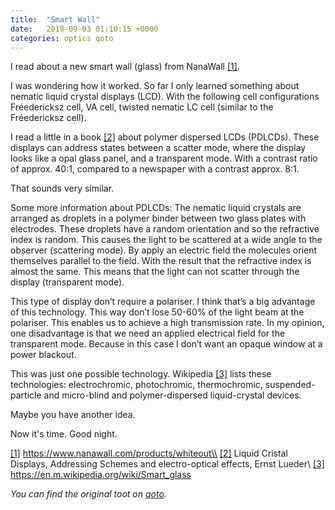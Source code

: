 ```yaml
---
title:  "Smart Wall"
date:   2018-09-03 01:10:15 +0000
categories: optics qoto
---
```


I read about a new smart wall (glass) from NanaWall [[1]][source_1]. 

I was wondering how it worked. So far I only learned something about nematic liquid crystal displays (LCD). With the following cell configurations Fréedericksz cell, VA cell, twisted nematic LC cell (similar to the Fréedericksz cell).

I read a little in a book [[2]][source_2] about polymer dispersed LCDs (PDLCDs).
These displays can address states between a scatter mode, where the display looks like a opal glass panel, and a transparent mode. With a contrast ratio of approx. 40:1, compared to a newspaper with a contrast approx. 8:1.

That sounds very similar.

Some more information about PDLCDs:
The nematic liquid crystals are arranged as droplets in a polymer binder between two glass plates with electrodes.
These droplets have a random orientation and so the refractive index is random. This causes the light to be scattered at a wide angle to the observer (scattering mode).
By apply an electric field the molecules orient themselves parallel to the field. With the result that the refractive index is almost the same. This means that the light can not scatter through the display (transparent mode).

This type of display don’t require a polariser.
I think that’s a big advantage of this technology. This way don’t lose 50-60% of the light beam at the polariser. This enables us to achieve a high transmission rate.
In my opinion, one disadvantage is that we need an applied electrical field for the transparent mode. Because in this case I don’t want an opaque window at a power blackout. 

This was just one possible technology. Wikipedia [[3]][source_3] lists these technologies: electrochromic, photochromic, thermochromic, suspended-particle and micro-blind and polymer-dispersed liquid-crystal devices.

Maybe you have another idea.

Now it's time. Good night.

[[1]][source_1] https://www.nanawall.com/products/whiteout\\
[[2]][source_2] Liquid Cristal Displays, Addressing Schemes and electro-optical effects, Ernst Lueder\\
[[3]][source_3] https://en.m.wikipedia.org/wiki/Smart_glass


_You can find the original toot on [qoto][qoto_org_toot]._

[source_1]: https://www.nanawall.com/products/whiteout
[source_2]: https://www.amazon.com/Liquid-Crystal-Displays-Addressing-Electro-Optical/dp/1119667917
[source_3]: https://en.m.wikipedia.org/wiki/Smart_glass
[qoto_org_toot]: https://qoto.org/@MaxDH/100658697754857026